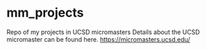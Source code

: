 # mm_projects
Repo of my projects in UCSD micromasters
Details about the UCSD micromaster can be found here. https://micromasters.ucsd.edu/
